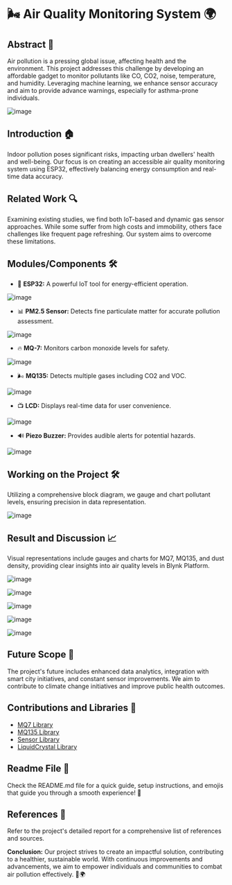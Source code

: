 # 🌬️ Air Quality Monitoring System 🌍

## Abstract 🚀
Air pollution is a pressing global issue, affecting health and the environment. This project addresses this challenge by developing an affordable gadget to monitor pollutants like CO, CO2, noise, temperature, and humidity. Leveraging machine learning, we enhance sensor accuracy and aim to provide advance warnings, especially for asthma-prone individuals.

![image](https://github.com/Raja244/AirWatch/assets/65381335/5154bd3b-813d-40e9-9028-60d987d5b6c5)

## Introduction 🏠
Indoor pollution poses significant risks, impacting urban dwellers' health and well-being. Our focus is on creating an accessible air quality monitoring system using ESP32, effectively balancing energy consumption and real-time data accuracy.

## Related Work 🔍
Examining existing studies, we find both IoT-based and dynamic gas sensor approaches. While some suffer from high costs and immobility, others face challenges like frequent page refreshing. Our system aims to overcome these limitations.

## Modules/Components 🛠️
- 🧠 **ESP32:** A powerful IoT tool for energy-efficient operation.
  
 ![image](https://github.com/Raja244/AirWatch/assets/65381335/932e7957-6b2d-40c9-93f2-767ec39753d0)

- 📊 **PM2.5 Sensor:** Detects fine particulate matter for accurate pollution assessment.

![image](https://github.com/Raja244/AirWatch/assets/65381335/906e8298-7c7b-46cd-b9b9-8dd6cead911d)

- 🔥 **MQ-7:** Monitors carbon monoxide levels for safety.

![image](https://github.com/Raja244/AirWatch/assets/65381335/93b59546-967b-4614-9b77-f8f863e21138)

- 🌬️ **MQ135:** Detects multiple gases including CO2 and VOC.

![image](https://github.com/Raja244/AirWatch/assets/65381335/4b80089b-17e6-4b04-a396-aa9d460bb38b)

- 📺 **LCD:** Displays real-time data for user convenience.

![image](https://github.com/Raja244/AirWatch/assets/65381335/da170ed8-28b4-4997-91c2-591e121f2ce1)

- 🔊 **Piezo Buzzer:** Provides audible alerts for potential hazards.

![image](https://github.com/Raja244/AirWatch/assets/65381335/2767a456-bc89-44f5-a24f-45088c93f0d4)

## Working on the Project 🛠️
Utilizing a comprehensive block diagram, we gauge and chart pollutant levels, ensuring precision in data representation.

![image](https://github.com/Raja244/AirWatch/assets/65381335/cd42a0b8-5e00-4cc0-b348-083da2baa8ba)

## Result and Discussion 📈
Visual representations include gauges and charts for MQ7, MQ135, and dust density, providing clear insights into air quality levels in Blynk Platform.

![image](https://github.com/Raja244/AirWatch/assets/65381335/1dfdad62-c93f-47ba-a006-38cbf9eedc0d)

![image](https://github.com/Raja244/AirWatch/assets/65381335/4a2f45a1-59ff-4b55-b8b0-2a56e8458865)

![image](https://github.com/Raja244/AirWatch/assets/65381335/300add55-7c93-417b-9514-67c3f7d63f82)

![image](https://github.com/Raja244/AirWatch/assets/65381335/f7b656ed-46c2-4146-a091-a03f025f3fe4)

![image](https://github.com/Raja244/AirWatch/assets/65381335/983c2de9-dcc8-4d8d-87da-3d392ed9cea3)


## Future Scope 🔮
The project's future includes enhanced data analytics, integration with smart city initiatives, and constant sensor improvements. We aim to contribute to climate change initiatives and improve public health outcomes.

## Contributions and Libraries 🚀
- [MQ7 Library](https://github.com/swatish17/MQ7-Library)
- [MQ135 Library](https://github.com/GeorgK/MQ135)
- [Sensor Library](https://github.com/mickey9801/GP2Y1010AU0F)
- [LiquidCrystal Library](https://github.com/arduino-libraries/LiquidCrystal)

## Readme File 🔗
Check the README.md file for a quick guide, setup instructions, and emojis that guide you through a smooth experience! 🚀

## References 📖
Refer to the project's detailed report for a comprehensive list of references and sources.

**Conclusion:**
Our project strives to create an impactful solution, contributing to a healthier, sustainable world. With continuous improvements and advancements, we aim to empower individuals and communities to combat air pollution effectively. 🌱🌍
